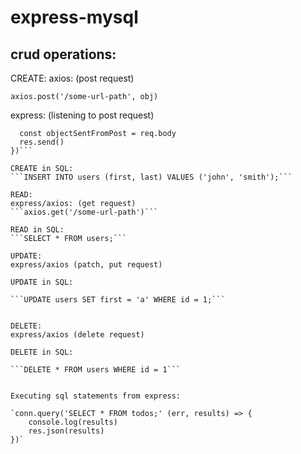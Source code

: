 # express-mysql

## crud operations:

CREATE:
axios: (post request)

```axios.post('/some-url-path', obj)```

express: (listening to post request)

```router.post('/some-url-path', (req, res, next) => {
  const objectSentFromPost = req.body
  res.send()
})```

CREATE in SQL:
```INSERT INTO users (first, last) VALUES ('john', 'smith');```

READ:
express/axios: (get request)
```axios.get('/some-url-path')```

READ in SQL:
```SELECT * FROM users;```

UPDATE:
express/axios (patch, put request)

UPDATE in SQL:

```UPDATE users SET first = 'a' WHERE id = 1;```


DELETE:
express/axios (delete request)

DELETE in SQL:

```DELETE * FROM users WHERE id = 1```


Executing sql statements from express:

`conn.query('SELECT * FROM todos;' (err, results) => {
    console.log(results)
    res.json(results)
})`